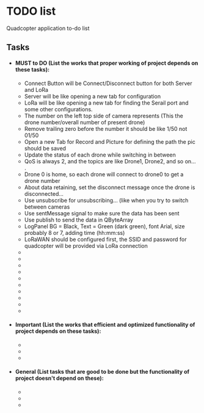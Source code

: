 # TODO list

Quadcopter application to-do list

## Tasks

- #### MUST to DO (List the works that proper working of project depends on these tasks):
    - Connect Button will be Connect/Disconnect button for both Server and LoRa
    - Server will be like opening a new tab for configuration
    - LoRa will be like opening a new tab for finding the Serail port and some other configurations.
    - The number on the left top side of camera represents (This the drone number/overall number of present drone)
    - Remove trailing zero before the number it should be like 1/50 not 01/50
    - Open a new Tab for Record and Picture for defining the path the pic should be saved
    - Update the status of each drone while switching in between
    - QoS is always 2, and the topics are like Drone1, Drone2, and so on... .
    - Drone 0 is home, so each drone will connect to drone0 to get a drone number
    - About data retaining, set the disconnect message once the drone is disconnected...
    - Use unsubscribe for unsubscribing... (like when you try to switch between cameras
    - Use sentMessage signal to make sure the data has been sent
    - Use publish to send the data in QByteArray
    - LogPanel BG = Black, Text = Green (dark green), font Arial, size probably 8 or 7, adding time (hh:mm:ss)
    - LoRaWAN should be configured first, the SSID and password for quadcopter will be provided via LoRa connection
    - 
    - 
    - 
    - 
    - 
    - 
    - 
    - 
    - 
    - 
- #### Important (List the works that efficient and optimized functionality of project depends on these tasks):
    - 
    -
    - 
- #### General (List tasks that are good to be done but the functionality of project doesn't depend on these):
    - 
    -
    -